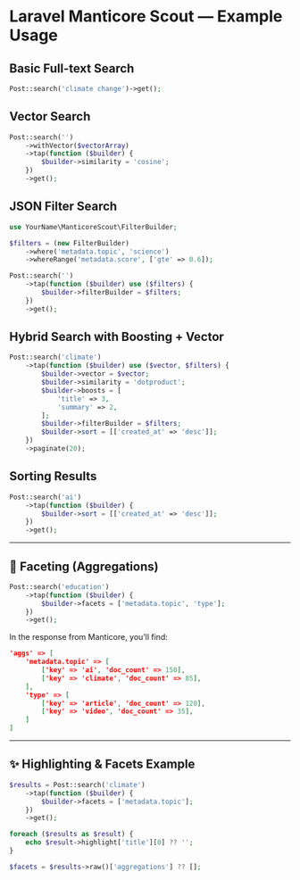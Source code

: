 # Laravel Manticore Scout — Example Usage

## Basic Full-text Search

```php
Post::search('climate change')->get();
```

## Vector Search

```php
Post::search('')
    ->withVector($vectorArray)
    ->tap(function ($builder) {
        $builder->similarity = 'cosine';
    })
    ->get();
```

## JSON Filter Search

```php
use YourName\ManticoreScout\FilterBuilder;

$filters = (new FilterBuilder)
    ->where('metadata.topic', 'science')
    ->whereRange('metadata.score', ['gte' => 0.6]);

Post::search('')
    ->tap(function ($builder) use ($filters) {
        $builder->filterBuilder = $filters;
    })
    ->get();
```

## Hybrid Search with Boosting + Vector

```php
Post::search('climate')
    ->tap(function ($builder) use ($vector, $filters) {
        $builder->vector = $vector;
        $builder->similarity = 'dotproduct';
        $builder->boosts = [
            'title' => 3,
            'summary' => 2,
        ];
        $builder->filterBuilder = $filters;
        $builder->sort = [['created_at' => 'desc']];
    })
    ->paginate(20);
```

## Sorting Results

```php
Post::search('ai')
    ->tap(function ($builder) {
        $builder->sort = [['created_at' => 'desc']];
    })
    ->get();
```


---

## 🧩 Faceting (Aggregations)

```php
Post::search('education')
    ->tap(function ($builder) {
        $builder->facets = ['metadata.topic', 'type'];
    })
    ->get();
```

In the response from Manticore, you’ll find:

```json
'aggs' => [
    'metadata.topic' => [
        ['key' => 'ai', 'doc_count' => 150],
        ['key' => 'climate', 'doc_count' => 85],
    ],
    'type' => [
        ['key' => 'article', 'doc_count' => 120],
        ['key' => 'video', 'doc_count' => 35],
    ]
]
```


---

## ✨ Highlighting & Facets Example

```php
$results = Post::search('climate')
    ->tap(function ($builder) {
        $builder->facets = ['metadata.topic'];
    })
    ->get();

foreach ($results as $result) {
    echo $result->highlight['title'][0] ?? '';
}

$facets = $results->raw()['aggregations'] ?? [];
```
